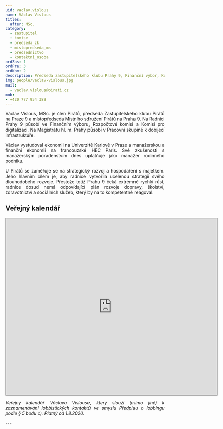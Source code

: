```yaml
---
uid: vaclav.vislous
name: Václav Vislous
titles:
  after: MSc.
category:
  - zastupitel
  - komise
  - predseda_zk
  - mistopredseda_ms
  - predsednictvo  
  - kontaktni_osoba
ordZas: 1
ordPre: 3
ordKom: 2
description: Předseda zastupitelského klubu Prahy 9, Finanční výbor, Komise rozpočtová a pro digitalizaci
img: people/vaclav-vislous.jpg
mail:
  - vaclav.vislous@pirati.cz
mob:
- +420 777 954 389
---
```

<p style='text-align: justify;'>
Václav Vislous, MSc. je člen Pirátů, předseda Zastupitelského klubu Pirátů na Praze 9 a místopředseda Místního sdružení Pirátů na Praha 9. Na Radnici Prahy 9 působí ve Finančním výboru, Rozpočtové komisi a Komisi pro digitalizaci. Na Magistrátu hl. m. Prahy působí v Pracovní skupině k dobíjecí infrastruktuře.
</p><p style='text-align: justify;'>
Václav vystudoval ekonomii na Univerzitě Karlově v Praze a manažerskou a finanční ekonomii na francouzské HEC Paris. Své zkušenosti s manažerským poradenstvím dnes uplatňuje jako manažer rodinného podniku. 
</p><p style='text-align: justify;'>
U Pirátů se zaměřuje se na strategický rozvoj a hospodaření s majetkem. Jeho hlavním cílem je, aby radnice vytvořila ucelenou strategii svého dlouhodobého rozvoje. Přestože totiž Prahu 9 čeká extrémně rychlý růst, radnice dosud nemá odpovídající plán rozvoje dopravy, školství, zdravotnictví a sociálních služeb, který by na to kompetentně reagoval.
</p>
<h2>Veřejný kalendář</h2>
<iframe src="https://calendar.google.com/calendar/embed?height=560&amp;wkst=2&amp;bgcolor=%23ffffff&amp;ctz=Europe%2FPrague&amp;src=dmFjbGF2LnZpc2xvdXNAcGlyYXRpLmN6&amp;color=%23D81B60&amp;showPrint=0&amp;showCalendars=0&amp;showTz=0&amp;showTabs=1" style="border:solid 1px #777" width="670" height="560" frameborder="0" scrolling="no"></iframe>
<p style='text-align: justify;font-style: italic;'>
Veřejný kalendář Václava Vislouse, který slouží (mimo jiné) k zaznamenávání lobbistických kontaktů ve smyslu Předpisu o lobbingu podle § 5 bodu c). Platný od 1.8.2020. 
</p>
---